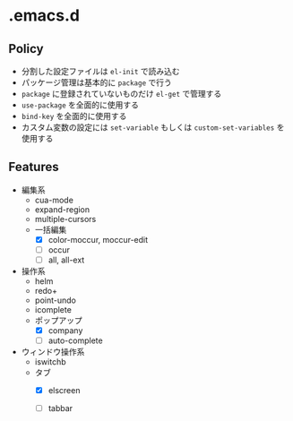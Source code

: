 # .emacs.d

## Policy

- 分割した設定ファイルは `el-init` で読み込む
- パッケージ管理は基本的に `package` で行う
- `package` に登録されていないものだけ `el-get` で管理する
- `use-package` を全面的に使用する
- `bind-key` を全面的に使用する
- カスタム変数の設定には `set-variable` もしくは `custom-set-variables` を使用する

## Features

- 編集系
  - cua-mode
  - expand-region
  - multiple-cursors
  - 一括編集
	- [x] color-moccur, moccur-edit
	- [ ] occur
	- [ ] all, all-ext
- 操作系
  - helm
  - redo+
  - point-undo
  - icomplete
  - ポップアップ
    - [x] company
    - [ ] auto-complete
- ウィンドウ操作系
  - iswitchb
  - タブ
	- [x] elscreen
	- [ ] tabbar

